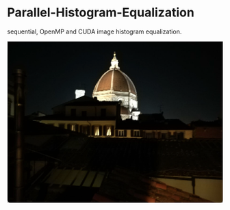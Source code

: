 # Parallel-Histogram-Equalization
sequential, OpenMP and CUDA image histogram equalization.

![alt text](code/CUDA_histogram_equalization/src/images/duomo2.png "Original Image")
